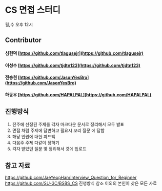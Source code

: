 
# CS 면접 스터디
월,수 오후 12시

## Contributor
#### 심현덕 [https://github.com/tlagusejr](https://github.com/tlagusejr)
#### 이성수 [https://github.com/tjdtn123](https://github.com/tjdtn123)
#### 전승현 [https://github.com/JasonYesBro](https://github.com/JasonYesBro)
#### 하동우 [https://github.com/HAPALPAL](https://github.com/HAPALPAL)

## 진행방식
1. 전주에 선정된 주제를 각자 마크다운 문서로 정리해서 모두 발표
2. 면접 처럼 주제에 답변하고 필요시 꼬리 질문 에 답함
3. 해당 인원에 대한 피드백
4. 다음주 주제 다같이 정하기
5. 각자 받았던 질문 및 정리해서 깃에 업로드
   
## 참고 자료
https://github.com/JaeYeopHan/Interview_Question_for_Beginner
https://github.com/SU-3C/BSBS_CS 진행방식 참조
이외의 본인이 찾은 모든 자료
